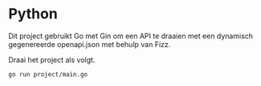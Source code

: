 # Python

Dit project gebruikt Go met Gin om een API te draaien met een dynamisch gegenereerde openapi.json met behulp van Fizz.

Draai het project als volgt.

```bash
go run project/main.go
```
